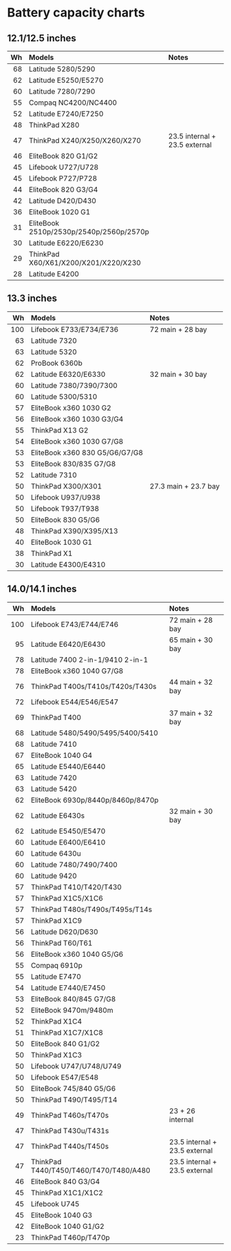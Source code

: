 # Battery capacity charts

## 12.1/12.5 inches

| Wh | Models                                  | Notes                         |
| -: | :-------------------------------------- | :---------------------------- |
| 68 | Latitude 5280/5290                      |                               |
| 62 | Latitude E5250/E5270                    |                               |
| 60 | Latitude 7280/7290                      |                               |
| 55 | Compaq NC4200/NC4400                    |                               |
| 52 | Latitude E7240/E7250                    |                               |
| 48 | ThinkPad X280                           |                               |
| 47 | ThinkPad X240/X250/X260/X270            | 23.5 internal + 23.5 external |
| 46 | EliteBook 820 G1/G2                     |                               |
| 45 | Lifebook U727/U728                      |                               |
| 45 | Lifebook P727/P728                      |                               |
| 44 | EliteBook 820 G3/G4                     |                               |
| 42 | Latitude D420/D430                      |                               |
| 36 | EliteBook 1020 G1                       |                               |
| 31 | EliteBook 2510p/2530p/2540p/2560p/2570p |                               |
| 30 | Latitude E6220/E6230                    |                               |
| 29 | ThinkPad X60/X61/X200/X201/X220/X230    |                               |
| 28 | Latitude E4200                          |                               |

## 13.3 inches

|  Wh | Models                         | Notes                |
| --: | :----------------------------- | :------------------- |
| 100 | Lifebook E733/E734/E736        | 72 main + 28 bay     |
|  63 | Latitude 7320                  |                      |
|  63 | Latitude 5320                  |                      |
|  62 | ProBook 6360b                  |                      |
|  62 | Latitude E6320/E6330           | 32 main + 30 bay     |
|  60 | Latitude 7380/7390/7300        |                      |
|  60 | Latitude 5300/5310             |                      |
|  57 | EliteBook x360 1030 G2         |                      |
|  56 | EliteBook x360 1030 G3/G4      |                      |
|  55 | ThinkPad X13 G2                |                      |
|  54 | EliteBook x360 1030 G7/G8      |                      |
|  53 | EliteBook x360 830 G5/G6/G7/G8 |                      |
|  53 | EliteBook 830/835 G7/G8        |                      |
|  52 | Latitude 7310                  |                      |
|  50 | ThinkPad X300/X301             | 27.3 main + 23.7 bay |
|  50 | Lifebook U937/U938             |                      |
|  50 | Lifebook T937/T938             |                      |
|  50 | EliteBook 830 G5/G6            |                      |
|  48 | ThinkPad X390/X395/X13         |                      |
|  40 | EliteBook 1030 G1              |                      |
|  38 | ThinkPad X1                    |                      |
|  30 | Latitude E4300/E4310           |                      |

## 14.0/14.1 inches

|  Wh | Models                                 | Notes                         |
| --: | :------------------------------------- | :---------------------------- |
| 100 | Lifebook E743/E744/E746                | 72 main + 28 bay              |
|  95 | Latitude E6420/E6430                   | 65 main + 30 bay              |
|  78 | Latitude 7400 2-in-1/9410 2-in-1       |                               |
|  78 | EliteBook x360 1040 G7/G8              |                               |
|  76 | ThinkPad T400s/T410s/T420s/T430s       | 44 main + 32 bay              |
|  72 | Lifebook E544/E546/E547                |                               |
|  69 | ThinkPad T400                          | 37 main + 32 bay              |
|  68 | Latitude 5480/5490/5495/5400/5410      |                               |
|  68 | Latitude 7410                          |                               |
|  67 | EliteBook 1040 G4                      |                               |
|  65 | Latitude E5440/E6440                   |                               |
|  63 | Latitude 7420                          |                               |
|  63 | Latitude 5420                          |                               |
|  62 | EliteBook 6930p/8440p/8460p/8470p      |                               |
|  62 | Latitude E6430s                        | 32 main + 30 bay              |
|  62 | Latitude E5450/E5470                   |                               |
|  60 | Latitude E6400/E6410                   |                               |
|  60 | Latitude 6430u                         |                               |
|  60 | Latitude 7480/7490/7400                |                               |
|  60 | Latitude 9420                          |                               |
|  57 | ThinkPad T410/T420/T430                |                               |
|  57 | ThinkPad X1C5/X1C6                     |                               |
|  57 | ThinkPad T480s/T490s/T495s/T14s        |                               |
|  57 | ThinkPad X1C9                          |                               |
|  56 | Latitude D620/D630                     |                               |
|  56 | ThinkPad T60/T61                       |                               |
|  56 | EliteBook x360 1040 G5/G6              |                               |
|  55 | Compaq 6910p                           |                               |
|  55 | Latitude E7470                         |                               |
|  54 | Latitude E7440/E7450                   |                               |
|  53 | EliteBook 840/845 G7/G8                |                               |
|  52 | EliteBook 9470m/9480m                  |                               |
|  52 | ThinkPad X1C4                          |                               |
|  51 | ThinkPad X1C7/X1C8                     |                               |
|  50 | EliteBook 840 G1/G2                    |                               |
|  50 | ThinkPad X1C3                          |                               |
|  50 | Lifebook U747/U748/U749                |                               |
|  50 | Lifebook E547/E548                     |                               |
|  50 | EliteBook 745/840 G5/G6                |                               |
|  50 | ThinkPad T490/T495/T14                 |                               |
|  49 | ThinkPad T460s/T470s                   | 23 + 26 internal              |
|  47 | ThinkPad T430u/T431s                   |                               |
|  47 | ThinkPad T440s/T450s                   | 23.5 internal + 23.5 external |
|  47 | ThinkPad T440/T450/T460/T470/T480/A480 | 23.5 internal + 23.5 external |
|  46 | EliteBook 840 G3/G4                    |                               |
|  45 | ThinkPad X1C1/X1C2                     |                               |
|  45 | Lifebook U745                          |                               |
|  45 | EliteBook 1040 G3                      |                               |
|  42 | EliteBook 1040 G1/G2                   |                               |
|  23 | ThinkPad T460p/T470p                   |                               |
